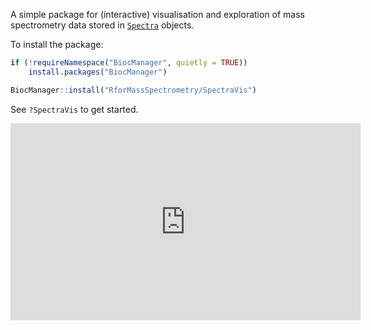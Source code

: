 A simple package for (interactive) visualisation and exploration of
mass spectrometry data stored in
[`Spectra`](https://rformassspectrometry.github.io/Spectra/) objects.

To install the package:

```r
if (!requireNamespace("BiocManager", quietly = TRUE))
    install.packages("BiocManager")

BiocManager::install("RforMassSpectrometry/SpectraVis")
```

See `?SpectraVis` to get started.


<iframe width="560" height="315" src="https://www.youtube-nocookie.com/embed/MHnP44glwUE" title="YouTube video player" frameborder="0" allow="accelerometer; autoplay; clipboard-write; encrypted-media; gyroscope; picture-in-picture" allowfullscreen></iframe>
